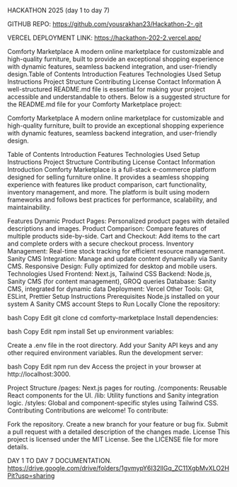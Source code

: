 HACKATHON 2025 (day 1 to day 7)

GITHUB REPO:
https://github.com/yousrakhan23/Hackathon-2-.git

VERCEL DEPLOYMENT LINK:
https://hackathon-202-2.vercel.app/


Comforty Marketplace
A modern online marketplace for customizable and high-quality furniture, built to provide an exceptional shopping experience with dynamic features, seamless backend integration, and user-friendly design.Table of Contents
Introduction
Features
Technologies Used
Setup Instructions
Project Structure
Contributing
License
Contact Information
A well-structured README.md file is essential for making your project accessible and understandable to others. Below is a suggested structure for the README.md file for your Comforty Marketplace project:

Comforty Marketplace
A modern online marketplace for customizable and high-quality furniture, built to provide an exceptional shopping experience with dynamic features, seamless backend integration, and user-friendly design.

Table of Contents
Introduction
Features
Technologies Used
Setup Instructions
Project Structure
Contributing
License
Contact Information
Introduction
Comforty Marketplace is a full-stack e-commerce platform designed for selling furniture online. It provides a seamless shopping experience with features like product comparison, cart functionality, inventory management, and more. The platform is built using modern frameworks and follows best practices for performance, scalability, and maintainability.

Features
Dynamic Product Pages: Personalized product pages with detailed descriptions and images.
Product Comparison: Compare features of multiple products side-by-side.
Cart and Checkout: Add items to the cart and complete orders with a secure checkout process.
Inventory Management: Real-time stock tracking for efficient resource management.
Sanity CMS Integration: Manage and update content dynamically via Sanity CMS.
Responsive Design: Fully optimized for desktop and mobile users.
Technologies Used
Frontend: Next.js, Tailwind CSS
Backend: Node.js, Sanity CMS (for content management), GROQ queries
Database: Sanity CMS, integrated for dynamic data
Deployment: Vercel
Other Tools: Git, ESLint, Prettier
Setup Instructions
Prerequisites
Node.js installed on your system
A Sanity CMS account
Steps to Run Locally
Clone the repository:

bash
Copy
Edit
git clone <repository-url>
cd comforty-marketplace
Install dependencies:

bash
Copy
Edit
npm install
Set up environment variables:

Create a .env file in the root directory.
Add your Sanity API keys and any other required environment variables.
Run the development server:

bash
Copy
Edit
npm run dev
Access the project in your browser at http://localhost:3000.

Project Structure
/pages: Next.js pages for routing.
/components: Reusable React components for the UI.
/lib: Utility functions and Sanity integration logic.
/styles: Global and component-specific styles using Tailwind CSS.
Contributing
Contributions are welcome! To contribute:

Fork the repository.
Create a new branch for your feature or bug fix.
Submit a pull request with a detailed description of the changes made.
License
This project is licensed under the MIT License. See the LICENSE file for more details.


DAY 1 TO DAY 7 DOCUMENTATION.
https://drive.google.com/drive/folders/1gvmypY6I32llGq_ZC11XgbMvXLO2HPit?usp=sharing
